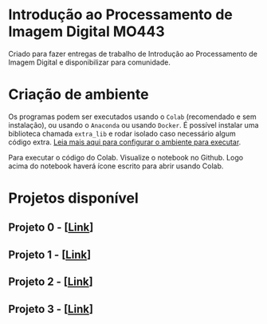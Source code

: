 # Introdução ao Processamento de Imagem Digital MO443
Criado para fazer entregas de trabalho de Introdução ao Processamento de Imagem Digital e disponibilizar para comunidade.
# Criação de ambiente
Os programas podem ser executados usando o `Colab` (recomendado e sem instalação), ou usando o `Anaconda` ou usando `Docker`. É possível instalar uma biblioteca chamada `extra_lib` e rodar isolado caso necessário algum código extra.
[Leia mais aqui para configurar o ambiente para executar](./doc/README.md).

Para executar o código do Colab. Visualize o notebook no Github. Logo acima do notebook haverá ícone escrito para abrir usando Colab.

# Projetos disponível

## Projeto 0 -  [**[Link](https://github.com/chm10/MO443/tree/master/projeto0)**]

## Projeto 1 -  [**[Link](https://github.com/chm10/MO443/tree/master/projeto1)**]

## Projeto 2 -  [**[Link](https://github.com/chm10/MO443/tree/master/projeto2)**]

## Projeto 3 -  [**[Link](https://github.com/chm10/MO443/tree/master/projeto3)**]